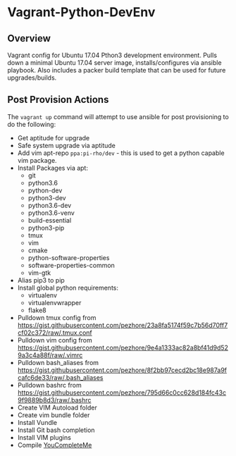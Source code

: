 # Vagrant-Python-DevEnv

## Overview

Vagrant config for Ubuntu 17.04 Pthon3 development environment. Pulls down a minimal Ubuntu 17.04 server image, installs/configures via ansible playbook. Also includes a packer build template that can be used for future upgrades/builds.

## Post Provision Actions

The `vagrant up` command will attempt to use ansible for post provisioning to do the following:

* Get aptitude for upgrade
* Safe system upgrade via aptitude
* Add vim apt-repo `ppa:pi-rho/dev` - this is used to get a python capable vim package.
* Install Packages via apt:
  * git
  * python3.6
  * python-dev
  * python3-dev
  * python3.6-dev
  * python3.6-venv
  * build-essential
  * python3-pip
  * tmux
  * vim
  * cmake
  * python-software-properties
  * software-properties-common
  * vim-gtk
* Alias pip3 to pip
* Install global python requirements:
  * virtualenv
  * virtualenvwrapper
  * flake8
* Pulldown tmux config from https://gist.githubusercontent.com/pezhore/23a8fa5174f59c7b56d70ff7cf02c372/raw/.tmux.conf
* Pulldown vim config from https://gist.githubusercontent.com/pezhore/9e4a1333ac82a8bf41d9d529a3c4a88f/raw/.vimrc
* Pulldown bash\_aliases from https://gist.githubusercontent.com/pezhore/8f2bb97cecd2bc18e987a9fcafc6de33/raw/.bash_aliases
* Pulldown bashrc from https://gist.githubusercontent.com/pezhore/795d66c0cc628d184fc43c9f9889b8d3/raw/.bashrc
* Create VIM Autoload folder
* Create vim bundle folder
* Install Vundle
* Install Git bash completion
* Install VIM plugins
* Compile [YouCompleteMe](http://valloric.github.io/YouCompleteMe/)
